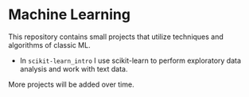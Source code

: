 # Machine Learning

This repository contains small projects that utilize techniques and algorithms of classic ML.

* In `scikit-learn_intro` I use scikit-learn to perform exploratory data analysis and work with text data.

More projects will be added over time.
